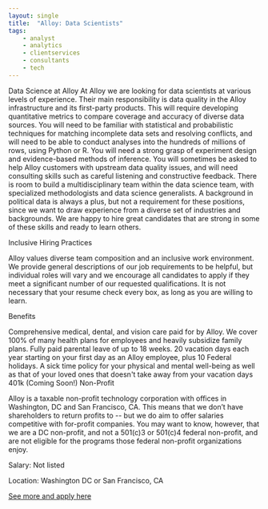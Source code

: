 ```yaml
---
layout: single
title:  "Alloy: Data Scientists"
tags: 
    - analyst
    - analytics
    - clientservices
    - consultants
    - tech
---
```


Data Science at Alloy
At Alloy we are looking for data scientists at various levels of experience. Their main responsibility is data quality in the Alloy infrastructure and its first-party products.  This will require developing quantitative metrics to compare coverage and accuracy of diverse data sources. You will need to be familiar with statistical and probabilistic techniques for matching incomplete data sets and resolving conflicts, and will need to be able to conduct analyses into the hundreds of millions of rows, using Python or R.  You will need a strong grasp of experiment design and evidence-based methods of inference. You will sometimes be asked to help Alloy customers with upstream data quality issues, and will need consulting skills such as careful listening and constructive feedback. There is room to build a multidisciplinary team within the data science team, with specialized methodologists and data science generalists. A background in political data is always a plus, but not a requirement for these positions, since we want to draw experience from a diverse set of industries and backgrounds.  We are happy to hire great candidates that are strong in some of these skills and ready to learn others.


Inclusive Hiring Practices

Alloy values diverse team composition and an inclusive work environment.  We provide general descriptions of our job requirements to be helpful, but individual roles will vary and we encourage all candidates to apply if they meet a significant number of our requested qualifications.  It is not necessary that your resume check every box, as long as you are willing to learn.

Benefits

Comprehensive medical, dental, and vision care paid for by Alloy. We cover 100% of many health plans for employees and heavily subsidize family plans.
Fully paid parental leave of up to 18 weeks.
20 vacation days each year starting on your first day as an Alloy employee, plus 10 Federal holidays.
A sick time policy for your physical and mental well-being as well as that of your loved ones that doesn't take away from your vacation days
401k (Coming Soon!)
Non-Profit

Alloy is a taxable non-profit technology corporation with offices in Washington, DC and San Francisco, CA. This means that we don’t have shareholders to return profits to -- but we do aim to offer salaries competitive with for-profit companies. You may want to know, however, that we are a DC non-profit, and not a 501(c)3 or 501(c)4 federal non-profit, and are not eligible for the programs those federal non-profit organizations enjoy.


Salary: Not listed

Location: Washington DC or San Francisco, CA


[See more and apply here](https://alloy.us/join/)

